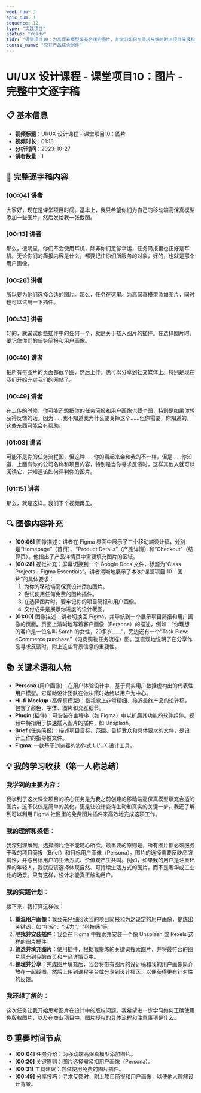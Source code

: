 ```yaml
---
week_num: 3
epic_num: 1
sequence: 12
type: "实践项目"
status: "ready"
tldr: "课堂项目10：为高保真模型填充合适的图片，并学习如何在寻求反馈时附上项目简报和用户画像。"
course_name: "交互产品综合创作"
---
```


# UI/UX 设计课程 - 课堂项目10：图片 - 完整中文逐字稿

## 📋 基本信息
- **视频标题**：UI/UX 设计课程 - 课堂项目10：图片
- **视频时长**：01:18
- **分析时间**：2023-10-27
- **讲者数量**：1

## 📝 完整逐字稿内容

### [00:04] 讲者
大家好，现在是课堂项目时间。基本上，我只希望你们为自己的移动端高保真模型添加一些图片，然后发给我一张截图。

### [00:13] 讲者
那么，很明显，你们不会使用耳机，除非你们足够幸运，任务简报里也正好是耳机。无论你们的简报内容是什么，都要记住你们所服务的对象，好的，也就是那个用户画像。

### [00:26] 讲者
所以要为他们选择合适的图片。那么，任务在这里。为高保真模型添加图片，同时也可以试用一下插件。

### [00:33] 讲者
好的，就试试那些插件中的任何一个，就是关于插入图片的插件。在选择图片时，要记住你们的任务简报和用户画像。

### [00:40] 讲者
把所有带图片的页面都截个图，然后上传。也可以分享到社交媒体上。特别是现在我们开始充实我们的网站了。

### [00:49] 讲者
在上传的时候，你可能还想把你的任务简报和用户画像也截个图，特别是如果你想获得反馈的话。因为……我不知道我为什么要关掉这个……但你需要，你知道的，这些东西可能会有帮助。

### [01:03] 讲者
可能不是你的任务流程图，但这种……你的看起来会和我的不一样，但是……你知道，上面有你的公司名称和项目内容，特别是当你寻求反馈时，这样其他人就可以阅读它，并知道该如何评判你的图片。

### [01:15] 讲者
那么，就是这样。我们下个视频再见。

## 🔍 图像内容补充
- **[00:06]** 图像描述：讲者在 Figma 界面中展示了三个移动端设计稿，分别是“Homepage”（首页）、“Product Details”（产品详情）和“Checkout”（结算页）。他指出了产品详情页中需要填充图片的区域。
- **[00:28]** 视觉补充：屏幕切换到一个 Google Docs 文件，标题为“Class Projects - Figma Essentials”。讲者清晰地展示了本次“课堂项目 10 - 图片”的具体要求：
    1. 为你的移动端高保真设计添加图片。
    2. 尝试使用任何免费的图片插件。
    3. 在选择图片时，要牢记你的项目简报和用户画像。
    4. 交付成果是展示你进度的设计截图。
- **[01:00]** 图像描述：讲者切换回 Figma，并导航到一个展示项目简报和用户画像的页面。页面上清晰地写着客户画像（Persona）的描述，例如：“你理想的客户是一位名叫 Sarah 的女性，20多岁……”，旁边还有一个“Task Flow: eCommerce purchase”（电商购物任务流程）图。这直观地说明了在分享作品寻求反馈时，附上这些背景信息的重要性。

## 📚 关键术语和人物
- **Persona** (用户画像)：在用户体验设计中，基于真实用户数据虚构出的代表性用户模型。它帮助设计团队在做决策时始终以用户为中心。
- **Hi-fi Mockup** (高保真模型)：指视觉上非常精细、接近最终产品的设计稿，包含了颜色、字体、图片和交互细节。
- **Plugin** (插件)：可安装在主程序（如 Figma）中以扩展其功能的软件组件。视频中特指用于快速插入图片的插件，如 Unsplash。
- **Brief** (任务简报)：描述项目目标、范围、目标受众和具体要求的文件，是设计工作的指导性文件。
- **Figma**: 一款基于浏览器的协作式 UI/UX 设计工具。

## 💡 我的学习收获（第一人称总结）

### 我学到的主要内容：
我学到了这次课堂项目的核心任务是为我之前创建的移动端高保真模型填充合适的图片。这不仅仅是简单的美化，更是让设计变得生动和真实的关键一步。我还了解到可以利用 Figma 社区里的免费图片插件来高效地完成这项工作。

### 我的理解和感悟：
我深刻理解到，选择图片绝不能随心所欲。最重要的原则是，所有图片都必须服务于我的项目简报（Brief）和目标用户画像（Persona）。图片的选择需要反映品牌调性，并与目标用户的生活方式、价值观产生共鸣。例如，如果我的用户是注重环保的年轻人，我就应该选择体现自然、可持续生活方式的图片，而不是奢华或工业化的场景。只有这样，设计才能真正触动用户。

### 我的实践计划：
接下来，我打算这样做：
1.  **重温用户画像**：我会先仔细阅读我的项目简报和为之设定的用户画像，提炼出关键词，如“年轻”、“活力”、“科技感”等。
2.  **寻找并安装插件**：我会在 Figma 中搜索并安装一个像 Unsplash 或 Pexels 这样的图片插件。
3.  **筛选并填充图片**：使用插件，根据我提炼的关键词搜索图片，并将最符合的图片填充到我的首页和产品详情页中。
4.  **整理并分享**：完成图片填充后，我会将带有图片的设计稿和我的用户画像简介放在一起截图，然后上传到课程平台或分享到设计社区，以便获得更有针对性的反馈。

### 我还想了解的：
这次任务让我开始思考图片在设计中的版权问题。我希望进一步学习如何正确使用免版权图片，以及在商业项目中，图片授权的具体流程和注意事项是什么。

## ⏰ 重要时间节点
- **[00:04]** 任务介绍：为移动端高保真模型添加图片。
- **[00:20]** 关键原则：图片选择需紧扣用户画像（Persona）。
- **[00:31]** 工具建议：尝试使用免费的图片插件。
- **[00:49]** 分享技巧：寻求反馈时，附上项目简报和用户画像，以便他人理解设计背景。